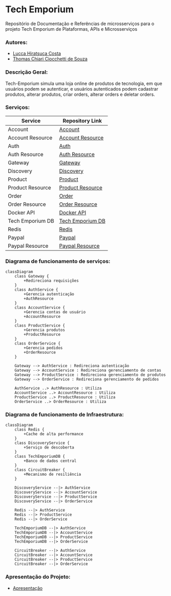 # Tech Emporium
Repositório de Documentação e Referências de microsserviços para o projeto Tech Emporium de Plataformas, APIs e Microsserviços

### Autores:
- [Lucca Hiratsuca Costa](https://github.com/LuccaHiratsuca)
- [Thomas Chiari Ciocchetti de Souza](https://github.com/thomaschiari)

### Descrição Geral:
Tech-Emporium simula uma loja online de produtos de tecnologia, em que usuários podem se autenticar, e usuários autenticados podem cadastrar produtos, alterar produtos, criar orders, alterar orders e deletar orders. 

### Serviços: 

| Service            | Repository Link                                                                                   |
|--------------------|---------------------------------------------------------------------------------------------------|
| Account            | [Account](https://github.com/LuccaHiratsuca/platform.store.account)                               |
| Account Resource   | [Account Resource](https://github.com/LuccaHiratsuca/platform.store.account-resource)             |
| Auth               | [Auth](https://github.com/LuccaHiratsuca/platform.store.auth)                                     |
| Auth Resource      | [Auth Resource](https://github.com/LuccaHiratsuca/platform.store.auth-resource)                   |
| Gateway            | [Gateway](https://github.com/LuccaHiratsuca/platform.store.gateway)                               |
| Discovery          | [Discovery](https://github.com/LuccaHiratsuca/platform.store.discovery)                           |
| Product            | [Product](https://github.com/thomaschiari/platform.tech-emporium.products)                        |
| Product Resource   | [Product Resource](https://github.com/thomaschiari/platform.tech-emporium.product-resource)       |
| Order              | [Order](https://github.com/thomaschiari/platform.tech-emporium.orders)                            |
| Order Resource     | [Order Resource](https://github.com/thomaschiari/platform.tech-emporium.order-resource)           |
| Docker API         | [Docker API](https://github.com/LuccaHiratsuca/platform.store.docker-api)                         |
| Tech Emporium DB   | [Tech Emporium DB](https://github.com/thomaschiari/platform.tech-emporium.db)                     |
| Redis              | [Redis](https://github.com/LuccaHiratsuca/platform.tech-emporium.redis)                           |
| Paypal             | [Paypal](https://github.com/LuccaHiratsuca/platform.tech-emporium.paypal)                         |
| Paypal Resource    | [Paypal Resource](https://github.com/LuccaHiratsuca/platform.tech-emporium.paypal-resource)       |


### Diagrama de funcionamento de serviços:

```mermaid
classDiagram
    class Gateway {
        +Redireciona requisições
    }
    class AuthService {
        +Gerencia autenticação
        +AuthResource
    }
    class AccountService {
        +Gerencia contas de usuário
        +AccountResource
    }
    class ProductService {
        +Gerencia produtos
        +ProductResource
    }
    class OrderService {
        +Gerencia pedidos
        +OrderResource
    }

    Gateway --> AuthService : Redireciona autenticação
    Gateway --> AccountService : Redireciona gerenciamento de contas
    Gateway --> ProductService : Redireciona gerenciamento de produtos
    Gateway --> OrderService : Redireciona gerenciamento de pedidos

    AuthService ..> AuthResource : Utiliza
    AccountService ..> AccountResource : Utiliza
    ProductService ..> ProductResource : Utiliza
    OrderService ..> OrderResource : Utiliza
```


### Diagrama de funcionamento de Infraestrutura:

```mermaid
classDiagram
    class Redis {
        +Cache de alta performance
    }
    class DiscoveryService {
        +Serviço de descoberta
    }
    class TechEmporiumDB {
        +Banco de dados central
    }
    class CircuitBreaker {
        +Mecanismo de resiliência
    }

    DiscoveryService --|> AuthService
    DiscoveryService --|> AccountService
    DiscoveryService --|> ProductService
    DiscoveryService --|> OrderService

    Redis --|> AuthService
    Redis --|> ProductService
    Redis --|> OrderService

    TechEmporiumDB --|> AuthService
    TechEmporiumDB --|> AccountService
    TechEmporiumDB --|> ProductService
    TechEmporiumDB --|> OrderService

    CircuitBreaker --|> AuthService
    CircuitBreaker --|> AccountService
    CircuitBreaker --|> ProductService
    CircuitBreaker --|> OrderService
```

### Apresentação do Projeto:
- [Apresentação](https://www.canva.com/design/DAGGGQxQAOk/whNCVZho9MY3qcaYNA9QvQ/edit?utm_content=DAGGGQxQAOk&utm_campaign=designshare&utm_medium=link2&utm_source=sharebutton)
